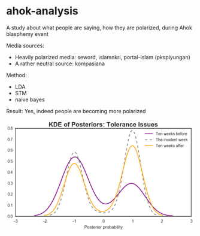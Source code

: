 # ahok-analysis

A study about what people are saying, how they are polarized, during Ahok blasphemy event

Media sources:
- Heavily polarized media: seword, islamnkri, portal-islam (pkspiyungan)
- A rather neutral source: kompasiana

Method:
- LDA
- STM
- naive bayes

Result:
Yes, indeed people are becoming more polarized

![kde plot](https://github.com/nmonarizqa/ahok-analysis/blob/master/pics/kde%20post.png)


